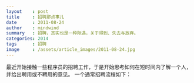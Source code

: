 ```yaml
---
layout    : post
title     : 招聘那点事儿
date      : 2011-08-24
author    : mindwind
summary   : 招聘，其实也是一种际遇，关于得到、失去与放弃。
categories: 2014
tags      : 招聘
image     : /assets/article_images/2011-08-24.jpg
---
```


最近开始接触一些程序员的招聘工作，于是开始思考如何在短时间内了解一个人，并给出聘用或不聘用的意见。
一个通常招聘流程如下：
